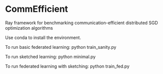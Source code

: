 # CommEfficient
Ray framework for benchmarking communication-efficient distributed SGD optimization algorithms

Use conda to install the environment.

To run basic federated learning:
python train_sanity.py

To run sketched learning:
python minimal.py

To run federated learning with sketching:
python train_fed.py
